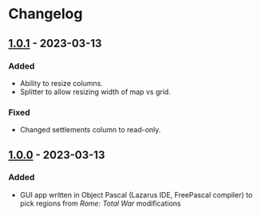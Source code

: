 # Changelog

## [1.0.1] - 2023-03-13

### Added

- Ability to resize columns.
- Splitter to allow resizing width of map vs grid.

### Fixed

- Changed settlements column to read-only.

## [1.0.0] - 2023-03-13

### Added

- GUI app written in Object Pascal (Lazarus IDE, FreePascal compiler) to pick regions from _Rome: Total War_ modifications

[1.0.1]: https://gitlab.com/eb-online/tools/rtw-region-picker/-/compare/v1.0.0...v1.0.1
[1.0.0]: https://gitlab.com/eb-online/tools/rtw-region-picker/-/releases/v1.0.0
